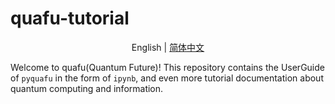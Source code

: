 # quafu-tutorial

<p align="center"> English | <a href="README_cn.md"> 简体中文 </a></p>

Welcome to quafu(Quantum Future)! This repository contains the UserGuide of ``pyquafu`` in the form of ``ipynb``, and even more tutorial documentation about quantum computing and information.    

